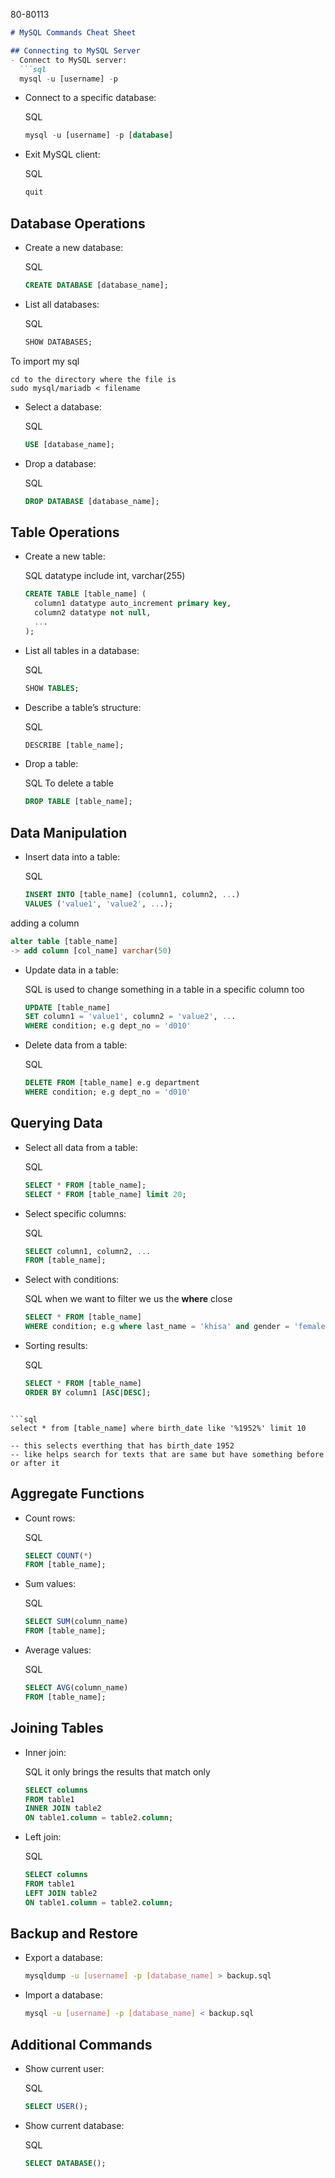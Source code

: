 80-80113
```markdown
# MySQL Commands Cheat Sheet

## Connecting to MySQL Server
- Connect to MySQL server:
  ```sql
  mysql -u [username] -p
```

- Connect to a specific database:
    
    SQL
    
    ```sql
    mysql -u [username] -p [database]
    ```
    
    
- Exit MySQL client:
    
    SQL
    
    ```sql
    quit
    ```
    
    

## Database Operations

- Create a new database:
    
    SQL
    
    ```sql
    CREATE DATABASE [database_name];
    ```
    
    
- List all databases:
    
    SQL
    
    ```sql
    SHOW DATABASES;
    ```
    

To import my sql 
```
cd to the directory where the file is
sudo mysql/mariadb < filename
```

- Select a database:
    
    SQL    
    
    ```sql
    USE [database_name];
    ```
    
    
- Drop a database:
    
    SQL
    
    ```sql
    DROP DATABASE [database_name];
    ```
    
    

## Table Operations

- Create a new table:
    
    SQL
	 datatype include int, varchar(255)

    ```sql
    CREATE TABLE [table_name] (
      column1 datatype auto_increment primary key,
      column2 datatype not null,
      ...
    );
    ```
    
    
- List all tables in a database:
    
    SQL
    
    ```sql
    SHOW TABLES;
    ```
    
    
- Describe a table’s structure:
    
    SQL
    
    ```sql
    DESCRIBE [table_name];
    ```
    
    
- Drop a table:
    
    SQL  To delete a table
    
    ```sql
    DROP TABLE [table_name];
    ```
    
    

## Data Manipulation

- Insert data into a table:
    
    SQL
    
    ```sql
    INSERT INTO [table_name] (column1, column2, ...)
    VALUES ('value1', 'value2', ...);
    ```

adding a column
```sql
alter table [table_name]
-> add column [col_name] varchar(50)
```


- Update data in a table:
    
    SQL is used to change something in a table in a specific column too 
    
    ```sql
    UPDATE [table_name]
    SET column1 = 'value1', column2 = 'value2', ...
    WHERE condition; e.g dept_no = 'd010'
    ```
    
    
- Delete data from a table:
    
    SQL
    
    ```sql
    DELETE FROM [table_name] e.g department
    WHERE condition; e.g dept_no = 'd010'
    ```
    
    

## Querying Data

- Select all data from a table:
    
    SQL 
    
    ```sql
    SELECT * FROM [table_name];
    SELECT * FROM [table_name] limit 20;
    ```
    
    
- Select specific columns:
    
    SQL
    
    ```sql
    SELECT column1, column2, ...
    FROM [table_name];
    ```
    
    
- Select with conditions:
    
    SQL  when we want to filter we us the **where** close
	
    ```sql
    SELECT * FROM [table_name]
    WHERE condition; e.g where last_name = 'khisa' and gender = 'female'
    ```
    
    
- Sorting results:
    
    SQL
    
    ```sql
    SELECT * FROM [table_name]
    ORDER BY column1 [ASC|DESC];
```
    
```sql
select * from [table_name] where birth_date like '%1952%' limit 10

-- this selects everthing that has birth_date 1952
-- like helps search for texts that are same but have something before or after it
```

## Aggregate Functions

- Count rows:
    
    SQL
    
    ```sql
    SELECT COUNT(*)
    FROM [table_name];
    ```
    
    
- Sum values:
    
    SQL
    
    ```sql
    SELECT SUM(column_name)
    FROM [table_name];
    ```
    
    
- Average values:
    
    SQL
    
    ```sql
    SELECT AVG(column_name)
    FROM [table_name];
    ```
    
    

## Joining Tables

- Inner join:
    
    SQL  it only brings the results that match only
    
    ```sql
    SELECT columns
    FROM table1
    INNER JOIN table2
    ON table1.column = table2.column;
    ```
    
    
- Left join:
    
    SQL
    
    ```sql
    SELECT columns
    FROM table1
    LEFT JOIN table2
    ON table1.column = table2.column;
    ```
    
    

## Backup and Restore

- Export a database:
    
    ```bash
    mysqldump -u [username] -p [database_name] > backup.sql
    ```
    
- Import a database:
    
    ```bash
    mysql -u [username] -p [database_name] < backup.sql
    ```
    

## Additional Commands

- Show current user:
    
    SQL
    
    ```sql
    SELECT USER();
    ```
    
    
- Show current database:
    
    SQL
    
    ```sql
    SELECT DATABASE();
    ```